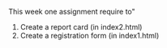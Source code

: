 This week one assignment require to"
1. Create a report card (in index2.html)
2. Create a registration form (in index1.html)